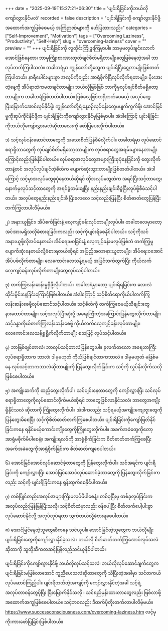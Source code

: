 +++
date = "2025-09-19T15:27:21+06:30"
title = 'ပျင်းရိခြင်းကိုဘယ်လိုကျော်လွှားနိုင်မလဲ'
recorded = false
description = "ပျင်းရိခြင်းကို ကျော်လွှားနိုင်ဖို့ အထောက်အကူဖြစ်စေမယ့် အကြံဉာဏ်များကို ဖော်ပြထားသည်။"
categories = ["Self-Improvement", "Motivation"]
tags = ["Overcoming Laziness", "Productivity", "Self-Help"]
slug = "overcoming-laziness"
cover = ""
preview = ""
+++
ပျင်းရိခြင်းကို လူတိုင်းကြုံဖူးကြမှာပါ။ ဘာမှမလုပ်ချင်လောက်အောင်ဖြစ်နေတာ၊ ဘာမှကြိုးစားအားထုတ်ချင်စိတ်မရှိတာမျိုးတွေဖြစ်နေတဲ့အခါ ဘာလုပ်တတ်ကြပါသလဲ။ တခါတရံမှာ ကျွန်တော်တို့တွေက ပျင်းရိငြီးငွေ့တာမျိုးဖြစ်တတ်ကြပါတယ်။ နာရီပေါင်းများစွာ အလုပ်ကိုချည်း အာရုံစိုက်ပြီလုပ်လိုက်ရတာမျိုး၊ မိုးအေးတဲ့နေ့ကို အိပ်ရာထဲကမထချင်တာမျိုး၊ ဘယ်လိုဖြစ်ဖြစ် ဘာကိုမှလုပ်ချင်စိတ်မရှိတော့တာမျိုးက တခါတရံဖြစ်တတ်ပါတယ်။
ဖြစ်လေ့ဖြစ်ထရှိတတ်ပေမယ့် အလုပ်တွေပြီးမြောက်အောင်လုပ်နိုင်ဖို့၊ ကျွန်တော်တို့ရဲ့နေ့စဉ်လုပ်ငန်းတွေမပျက်ကွက်ဖို့၊ အောင်မြင်မှုကိုဆုပ်ကိုင်နိုင်ဖို့က ပျင်းရိခြင်းကိုကျော်လွှားနိုင်မှဖြစ်မှာပါ။ အဲဒါကြောင့် ပျင်းရိခြင်းကိုဘယ်လိုကျော်လွှားမလဲဆိုတာလေးကို ဖော်ပြပေးလိုက်ပါတယ်။

၁) သင့်လုပ်ငန်းဆောင်တာတွေကို အသေးစိတ်ပြန်စီမံလိုက်ပါ။
တခါတရံမှာ လုပ်ဆောင်စရာရှိတာတွေကို လုပ်ချင်စိတ်မရှိတော့တာမျိုးက လုပ်စရာတွေအရမ်းများနေတာမျိုးကြောင့်လည်းဖြစ်နိုင်ပါတယ်။ လုပ်စရာအလုပ်တွေအများကြီးစုပုံနေခြင်းကို တွေးလိုက်တာနဲ့တင် အလုပ်လုပ်ချင်တဲ့စိတ်က ပျောက်ဆုံးသွားတာမျိုးဖြစ်တတ်ပါတယ်။ အဲဒါကြောင့် သင့်မှာအလုပ်တွေစုပုံနေတယ်ဆိုရင် ထိုအလုပ်တွေထဲက အရင်ပြီးသင့်တာတွေ၊ နောက်မှလုပ်သင့်တာတွေကို အရင်ခွဲတမ်းချပြီး နည်းနည်းချင်းစီခွဲပြီးလုပ်ဖို့စီမံသင့်ပါတယ်။ အလုပ်တွေနည်းနည်းချင်းစီ ပြီးလေလေ သင့်လည်းပြန်ပြီး စိတ်ဓာတ်တွေပြန်ပြီးတက်ကြွလာပါလိမ့်မယ်။

၂) အနားယူခြင်း၊ အိပ်စက်ခြင်းနဲ့ လေ့ကျင့်ခန်းလုပ်တာမျိုးလုပ်ပါ။
တခါတလေမှာတော့ အင်အားမရှိသလိုခံစားရခြင်းကလည်း သင့်ကိုပျင်းရိစေနိုင်ပါတယ်။ သင့်ကိုသင်အနားယူဖို့လိုအပ်နေတယ်၊ အိပ်ရေးမဝခြင်းနဲ့ လေ့ကျင့်ခန်းမလုပ်ဖြစ်ဘဲ တက်ကြွမှုပျောက်ဆုံးနေတယ်လို့ခံစားရတယ်ဆိုရင် အပြည့်အဝအနားယူတာမျိုး၊ အိပ်ရေးဝအောင်အိပ်ပစ်လိုက်တာမျိုး၊ လေကောင်းလေသန့်ရမယ့် အပြင်ဘက်ထွက်ပြီး ကိုယ်လက်လေ့ကျင့်ခန်းလုပ်လိုက်တာမျိုးတွေလုပ်သင့်ပါတယ်။

၃) တက်ကြွလန်းဆန်းမှုရှိဖို့လိုပါတယ်။
တခါတရံမှာတော့ ပျင်းရိရခြင်းက လေးလံထိုင်းမှိုင်းနေခြင်းကြောင့်ဖြစ်ပါတယ်။ အဲဒါကြောင့် သင့်စိတ်ရောကိုယ်ပါတက်ကြွလန်းဆန်းစေဖို့လုပ်ဆောင်သင့်ပါတယ်။ သင့်စိတ်ကို တက်ကြွစေမယ့်သီချင်းတွေနားထောင်တာမျိုး၊ သင့်အလုပ်ပြီးဆုံးဖို့ အရေးကြီးတဲ့အကြောင်းပြန်တွေးလိုက်တာမျိုး၊ သင့်ခန္ဓာကိုယ်တက်ကြွလန်းဆန်းစေဖို့ ကိုယ်လက်လေ့ကျင့်ခန်းလုပ်တာမျိုး၊ လေကောင်းလေသန့်ရှုရှိုက်လိုက်တာမျိုး စသဖြင့် လုပ်သင့်ပါတယ်။

၄) ဘာဖြစ်ချင်တာလဲ၊ ဘာလုပ်သင့်တာလဲပြန်တွေးပါ။
ခုလက်တလော အရေးတကြီးလုပ်စရာရှိတာက ဘာလဲ၊ ဒါမှမဟုတ် ကိုယ်ဖြစ်ချင်တာကဘာလဲ ။ ဒါမှမဟုတ် မဖြစ်မနေ လုပ်သင့်တာကဘာလဲဆိုတာမျိုးကို ပြန်တွေးလိုက်ခြင်းက သင့်ကို လှုပ်နိုးလိုက်သလိုဖြစ်စေပါတယ်။

၅) အကျိုးဆက်ကို ထည့်တွေးလိုက်ပါ။
သင်ပျင်းနေတာတွေကို ကျော်လွှားပြီး သင်လုပ်စရာရှိတာတွေကိုလုပ်ဆောင်လိုက်မယ်ဆိုရင် ဘာတွေဖြစ်လာနိုင်သလဲ၊ ဘာတွေအကျိုးရှိနိုင်သလဲ ဆိုတာကို ကြိုတွေးလိုက်ပါ။ အဲဒါကလည်း သင့်ရမယ့်အကျိုးကျေးဇူးတွေကို ပြန်တွေးမိစေပြီး သင့်ကိုစိတ်ဓာတ်တက်ကြွစေပါတယ်။ ပျင်းရိခြင်းကိုကျော်ဖြတ်နိုင်ခြင်းကနေ ရနိုင်မယ့်ကောင်းကျိုးတွေကိုကြိုတွေးလိုက်ပါ။ အခက်အခဲတွေကိုတော့ အာရုံမစိုက်မိပါစေနဲ့။ အကျိုးရလဒ်ကို အာရုံစိုက်ခြင်းက စိတ်ဓာတ်တက်ကြွစေပြီး အခက်အခဲတွေကိုအာရုံစိုက်ခြင်းက စိတ်ဓာတ်ကျစေပါတယ်။

၆) အောင်မြင်အောင်လုပ်ဆောင်ခဲ့တာတွေကို ပြန်တွေးလိုက်ပါ။
သင်အရင်က ပျင်းရိခြင်းကို ကျော်လွှားပြီး အောင်မြင်အောင်လုပ်ဆောင်ခဲ့တာတွေကို ပြန်တွေးလိုက်ခြင်းကလည်း သင့်ကို ပျင်းရိခြင်းကနေ ရုန်းထွက်စေနိုင်ပါတယ်။

၇) တစ်ပြိုင်တည်းအလုပ်အများကြီးမလုပ်မိပါစေနဲ့။
တစ်ခုပြီးမှ တစ်ခုလုပ်ခြင်းက အလုပ်လည်းမြန်မြန်ပြီးသလို၊ သင့်စိတ်ထဲမှာလည်း ဝန်ပေါ့ပြီး စိတ်လက်ပေါ့ပါးစွာ လုပ်ဆောင်နိုင်လို့ အလုပ်လုပ်ရတာ သွက်တယ်လို့ခံစားရစေပါတယ်။

၈) အောင်မြင်နေတဲ့သူတွေဆီကနေ သင်ယူပါ။
အောင်မြင်တဲ့သူတွေက ဘယ်လိုမျိုး ပျင်းရိခြင်းတွေကိုကျော်လွှားနိုင်ခဲ့သလဲ။ ဘယ်လို စိတ်ဓာတ်တက်ကြွအောင်လုပ်သလဲ ဆိုတာကို သူတို့ဆီကတဆင့်ပြန်လည်သင်ယူနိုင်ပါတယ်။

ပျင်းရိခြင်းကိုကျော်လွှားနိုင်ဖို့ ဘယ်လိုလုပ်သင့်သလဲ၊ ဘယ်လိုလုပ်ဆောင်ချက်တွေက ပျင်းရိခြင်းမဖြစ်လာအောင် ကူညီပေးသလဲဆိုတာတွေကို သိပြီးတဲ့အခါမှာ သင်တကယ်လုပ်ဆောင်ကြည့်ပါ။ ပျင်းရိတတ်တဲ့အကျင့်ကို ကျော်လွှားနိုင်တဲ့အခါ သင့်ရဲ့အလုပ်တာဝန်တွေပိုပြီး ပြီးမြောက်နိုင်သလို ၊ သင်ရည်မှန်းထားတာတွေလည်း ဖြစ်လာဖို့ အထောက်အကူဖြစ်စေပါတယ်။ သင့်ဘဝလည်း ဒီထက်ပိုတိုးတက်လာပါလိမ့်မယ်။
https://www.successconsciousness.com/overcoming-laziness.htm လင့်မှ ကိုးကားဖော်ပြခြင်းဖြစ်ပါတယ်။ 